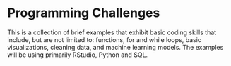 # Programming Challenges
This is a collection of brief examples that exhibit basic coding skills that include, but are not limited to:  functions, for and while loops, basic visualizations, cleaning data, and  machine learning models. The examples will be using primarily RStudio, Python and SQL. 
